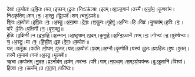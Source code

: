 

  
देवाः॑।क॒पोतः॑।इ॒षि॒तः।यत्।इ॒च्छन्।दू॒तः।निःऽऋ॑त्याः।इ॒दम्।आ॒ऽज॒गाम॑।तस्मै॑।अ॒र्चा॒म॒।कृ॒णवा॑म।निःऽकृ॑तिम्।शम्।नः॒।अ॒स्तु॒।द्वि॒ऽपदे॑।शम्।चतुः॑ऽपदे॥  
शि॒वः।क॒पोतः॑।इ॒षि॒तः।नः॒।अ॒स्तु॒।अ॒ना॒गाः।दे॒वाः॒।श॒कु॒नः।गृ॒हेषु॑।अ॒ग्निः।हि।विप्रः॑।जु॒षता॑म्।ह॒विः।नः॒।परि॑।हे॒तिः।प॒क्षिणी॑।नः॒।वृ॒ण॒क्तु॒॥  
हे॒तिः।प॒क्षिणी॑।न।द॒भा॒ति॒।अ॒स्मान्।आ॒ष्ट्र्याम्।प॒दम्।कृ॒णु॒ते॒।अ॒ग्नि॒ऽधाने॑।शम्।नः॒।गोभ्यः॑।च॒।पुरु॑षेभ्यः।च॒।अ॒स्तु॒।मा।नः॒।हिं॒सी॒त्।इ॒ह।दे॒वाः॒।क॒पोतः॑॥  
यत्।उलू॑कः।वद॑ति।मो॒घम्।ए॒तत्।यत्।क॒पोतः॑।प॒दम्।अ॒ग्नौ।कृ॒णोति॑।यस्य॑।दू॒तः।प्रऽहि॑तः।ए॒षः।ए॒तत्।तस्मै॑।य॒माय॑।नमः॑।अ॒स्तु॒।मृ॒त्यवे॑॥  
ऋ॒चा।क॒पोत॑म्।नु॒द॒त॒।प्र॒ऽनोद॑म्।इष॑म्।मद॑न्तः।परि॑।गाम्।न॒य॒ध्व॒म्।स॒म्ऽयो॒पय॑न्तः।दुः॒ऽइ॒तानि॑।विश्वा॑।हि॒त्वा।नः॒।ऊर्ज॑म्।प्र।प॒ता॒त्।पति॑ष्ठः॥  
